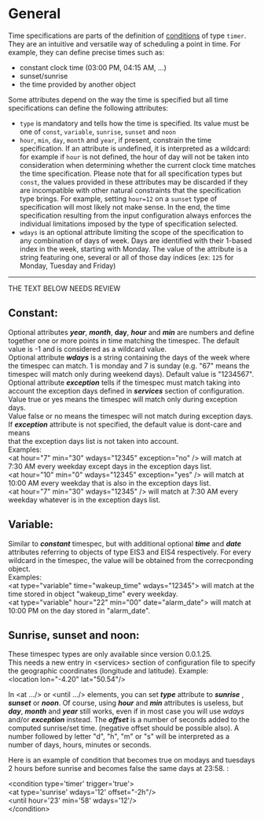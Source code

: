 # General

Time specifications are parts of the definition of [conditions](Conditions) of type `timer`. They are an intuitive and versatile way of scheduling a point in time. For example, they can define precise times such as:
- constant clock time (03:00 PM, 04:15 AM, ...)
- sunset/sunrise
- the time provided by another object

Some attributes depend on the way the time is specified but all time specifications can define the following attributes:
- `type` is mandatory and tells how the time is specified. Its value must be one of `const`, `variable`, `sunrise`, `sunset` and `noon`
- `hour`, `min`, `day`, `month` and `year`, if present, constrain the time specification. If an attribute is undefined, it is interpreted as a wildcard: for example if `hour` is not defined, the hour of day will not be taken into consideration when determining whether the current clock time matches the time specification. Please note that for all specification types but `const`, the values provided in these attributes may be discarded if they are incompatible with other natural constraints that the specification type brings. For example, setting `hour=12` on a `sunset` type of specification will most likely not make sense. In the end, the time specification resulting from the input configuration always enforces the individual limitations imposed by the type of specification selected.
- `wdays` is an optional attribute limiting the scope of the specification to any combination of days of week. Days are identified with their 1-based index in the week, starting with Monday. The value of the attribute is a string featuring one, several or all of those day indices (ex: `125` for Monday, Tuesday and Friday)

***
THE TEXT BELOW NEEDS REVIEW

## Constant:

Optional attributes _**year**_, _**month**_, **day**, _**hour**_ and _**min**_ are numbers and define together one or more points in time matching the timespec. The default value is -1 and is considered as a wildcard value.  
Optional attribute _**wdays**_ is a string containing the days of the week where the timespec can match. 1 is monday and 7 is sunday (e.g. "67" means the timespec will match only during weekend days). Default value is "1234567".  
Optional attribute _**exception**_ tells if the timespec must match taking into account the exception days defined in _**services**_ section of configuration.  
Value true or yes means the timespec will match only during exception days.  
Value false or no means the timespec will not match during exception days.  
If _**exception**_ attribute is not specified, the default value is dont-care and means  
that the exception days list is not taken into account.  
Examples:  
&lt;at hour="7" min="30" wdays="12345" exception="no" /&gt; will match at 7:30 AM every weekday except days in the exception days list.  
&lt;at hour="10" min="0" wdays="12345" exception="yes" /&gt; will match at 10:00 AM every weekday that is also in the exception days list.  
&lt;at hour="7" min="30" wdays="12345" /&gt; will match at 7:30 AM every weekday whatever is in the exception days list. 

## Variable:

Similar to _**constant**_ timespec, but with additional optional _**time**_ and _**date**_ attributes referring to objects of type EIS3 and EIS4 respectively. For every wildcard in the timespec, the value will be obtained from the correcponding object.  
Examples:  
&lt;at type="variable" time="wakeup_time" wdays="12345"&gt; will match at the time stored in object "wakeup_time" every weekday.  
&lt;at type="variable" hour="22" min="00" date="alarm_date"&gt; will match at 10:00 PM on the day stored in "alarm_date". 

## Sunrise, sunset and noon:

These timespec types are only available since version 0.0.1.25.  
This needs a new entry in &lt;services&gt; section of configuration file to specify the geographic coordinates (longitude and latitude). Example:  
&lt;location lon="-4.20" lat="50.54"/&gt;

In &lt;at .../&gt; or &lt;until .../&gt; elements, you can set _**type**_ attribute to _**sunrise**_ , _**sunset**_ or _**noon**_. Of course, using _**hour**_ and _**min**_ attributes is useless, but _**day**_, _**month**_ and _**year**_ still works, even if in most case you will use _wdays_ and/or _**exception**_ instead. The _**offset**_ is a number of seconds added to the computed sunrise/set time. (negative offset should be possible also). A number followed by letter "d", "h", "m" or "s" will be interpreted as a number of days, hours, minutes or seconds. 

Here is an example of condition that becomes true on modays and tuesdays 2 hours before sunrise and becomes false the same days at 23:58.&nbsp;: 

&lt;condition type='timer' trigger='true'&gt;  
&lt;at type='sunrise' wdays='12' offset="-2h"/&gt;  
&lt;until hour='23' min='58' wdays='12'/&gt;  
&lt;/condition&gt;
